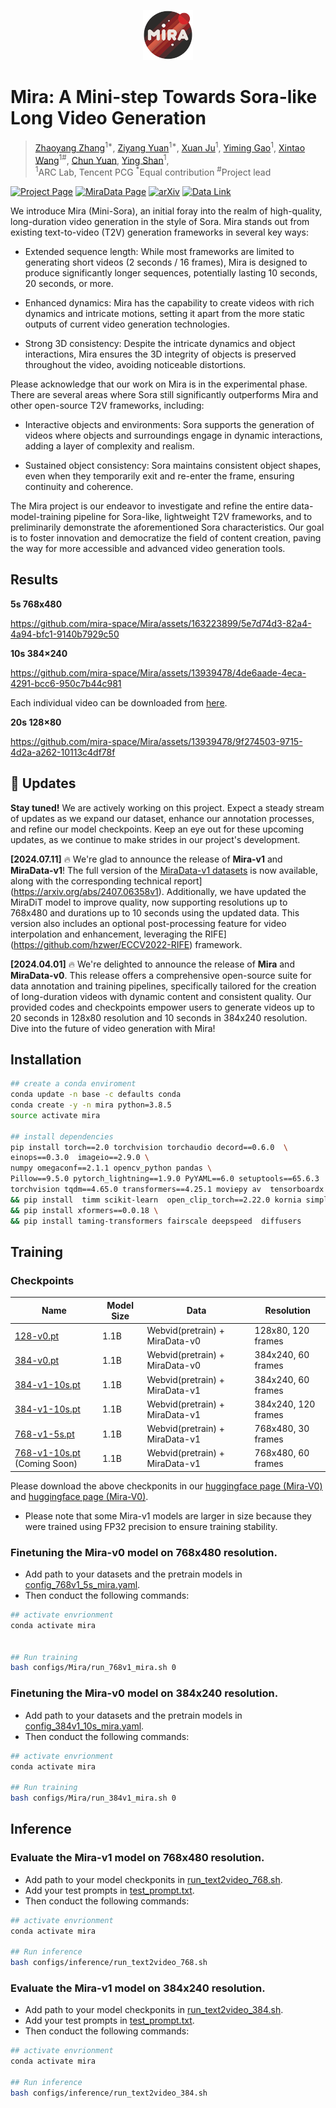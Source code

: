 
<p align="center">
  <img src="assets/readme/miralogo.png" height=80>
</p>

#  Mira: A Mini-step Towards Sora-like Long Video Generation


> [Zhaoyang Zhang](https://zzyfd.github.io/)<sup>1*</sup>, [Ziyang Yuan](https://github.com/jiangyzy)<sup>1*</sup>, [Xuan Ju](https://github.com/juxuan27)<sup>1</sup>, [Yiming Gao](https://scholar.google.com/citations?user=uRCc-McAAAAJ&hl=zh-TW)<sup>1</sup>, [Xintao Wang](https://xinntao.github.io/)<sup>1#</sup>,  [Chun Yuan](https://scholar.google.com/citations?hl=en&user=fYdxi2sAAAAJ), [Ying Shan](https://www.linkedin.com/in/YingShanProfile/)<sup>1</sup>, <br>
> <sup>1</sup>ARC Lab, Tencent PCG <sup>*</sup>Equal contribution  <sup>#</sup>Project lead


    
[![Project Page](https://img.shields.io/badge/Project-Website-green)](https://mira-space.github.io/)
[![MiraData Page](https://img.shields.io/badge/MiraData-Page-blue)](https://github.com/mira-space/MiraData)
[![arXiv](https://img.shields.io/badge/arXiv-Paper-b31b1b.svg)](https://arxiv.org/abs/2407.06358v1)
[![Data Link](https://img.shields.io/badge/Data-Link-blue)](https://drive.google.com/drive/folders/1U9x6VeasgjxSuuKcCgY6K8CVy9EKEt80?usp=sharing)


We introduce Mira (Mini-Sora), an initial foray into the realm of high-quality, long-duration video generation in the style of Sora. Mira stands out from existing text-to-video (T2V) generation frameworks in several key ways:

* Extended sequence length: While most frameworks are limited to generating short videos (2 seconds / 16 frames), Mira is designed to produce significantly longer sequences, potentially lasting 10 seconds, 20 seconds, or more.

* Enhanced dynamics: Mira has the capability to create videos with rich dynamics and intricate motions, setting it apart from the more static outputs of current video generation technologies.

* Strong 3D consistency: Despite the intricate dynamics and object interactions, Mira ensures the 3D integrity of objects is preserved throughout the video, avoiding noticeable distortions.


Please acknowledge that our work on Mira is in the experimental phase. There are several areas where Sora still significantly outperforms Mira and other open-source T2V frameworks, including:

* Interactive objects and environments: Sora supports the generation of videos where objects and surroundings engage in dynamic interactions, adding a layer of complexity and realism. 

* Sustained object consistency: Sora maintains consistent object shapes, even when they temporarily exit and re-enter the frame, ensuring continuity and coherence.


The Mira project is our endeavor to investigate and refine the entire data-model-training pipeline for Sora-like, lightweight T2V frameworks, and to preliminarily demonstrate the aforementioned Sora characteristics. Our goal is to foster innovation and democratize the field of content creation, paving the way for more accessible and advanced video generation tools.





## Results


**5s 768x480**


https://github.com/mira-space/Mira/assets/163223899/5e7d74d3-82a4-4a94-bfc1-9140b7929c50


**10s 384×240**


https://github.com/mira-space/Mira/assets/13939478/4de6aade-4eca-4291-bcc6-950c7b44c981

Each individual video can be downloaded from [here](https://drive.google.com/drive/folders/1-GdDOQ3r0_FimMsH-uQaQgOYzrxXaEa8?usp=drive_link).


**20s 128×80**   


https://github.com/mira-space/Mira/assets/13939478/9f274503-9715-4d2a-a262-10113c4df78f








## 📰 Updates

**Stay tuned!**  We are actively working on this project. Expect a steady stream of updates as we expand our dataset, enhance our annotation processes, and refine our model checkpoints. Keep an eye out for these upcoming updates, as we continue to make strides in our project's development.

**[2024.07.11]** 🔥 We're glad to announce the release of **Mira-v1** and **MiraData-v1**! The full version of the [MiraData-v1 datasets](https://github.com/mira-space/MiraData) is now available, along with the corresponding technical report](https://arxiv.org/abs/2407.06358v1). Additionally, we have updated the MiraDiT model to improve quality, now supporting resolutions up to 768x480 and durations up to 10 seconds using the updated data. This version also includes an optional post-processing feature for video interpolation and enhancement, leveraging the RIFE](https://github.com/hzwer/ECCV2022-RIFE) framework.


**[2024.04.01]** 🔥 We're delighted to announce the release of **Mira** and **MiraData-v0**. This  release offers a comprehensive open-source suite for data annotation and training pipelines, specifically tailored for the creation of long-duration videos with dynamic content and consistent quality. Our provided codes and checkpoints empower users to generate videos up to 20 seconds in 128x80 resolution and 10 seconds in 384x240 resolution. Dive into the future of video generation with Mira!






## Installation
```bash
## create a conda enviroment
conda update -n base -c defaults conda 
conda create -y -n mira python=3.8.5 
source activate mira 

## install dependencies
pip install torch==2.0 torchvision torchaudio decord==0.6.0  \
einops==0.3.0  imageio==2.9.0 \
numpy omegaconf==2.1.1 opencv_python pandas \
Pillow==9.5.0 pytorch_lightning==1.9.0 PyYAML==6.0 setuptools==65.6.3  \
torchvision tqdm==4.65.0 transformers==4.25.1 moviepy av  tensorboardx \
&& pip install  timm scikit-learn  open_clip_torch==2.22.0 kornia simplejson easydict pynvml rotary_embedding_torch==0.3.1 triton  cached_property  \
&& pip install xformers==0.0.18 \
&& pip install taming-transformers fairscale deepspeed  diffusers
```

## Training

### Checkpoints

| Name | Model Size | Data | Resolution |   
| ---- | ---- | ---- | ---- |
| [128-v0.pt](https://huggingface.co/TencentARC/Mira-v0) | 1.1B | Webvid(pretrain) + MiraData-v0 | 128x80, 120 frames |
| [384-v0.pt](https://huggingface.co/TencentARC/Mira-v0) | 1.1B | Webvid(pretrain) + MiraData-v0 | 384x240, 60 frames |
| [384-v1-10s.pt](https://huggingface.co/TencentARC/Mira-v1) | 1.1B | Webvid(pretrain) + MiraData-v1 | 384x240, 60 frames |
| [384-v1-10s.pt](https://huggingface.co/TencentARC/Mira-v1) | 1.1B | Webvid(pretrain) + MiraData-v1 | 384x240, 120 frames |
| [768-v1-5s.pt](https://huggingface.co/TencentARC/Mira-v1) | 1.1B | Webvid(pretrain) + MiraData-v1 | 768x480, 30 frames |
| [768-v1-10s.pt](https://huggingface.co/TencentARC/Mira-v1) (Coming Soon) | 1.1B | Webvid(pretrain) + MiraData-v1 | 768x480, 60 frames |

Please download the above checkponits in our [huggingface page (Mira-V0)](https://huggingface.co/TencentARC/Mira-v0) and [huggingface page  (Mira-V0)](https://huggingface.co/TencentARC/Mira-v1). 
* Please note that some Mira-v1 models are larger in size because they were trained using FP32 precision to ensure training stability.


### Finetuning the Mira-v0 model on 768x480 resolution.

* Add path to your datasets and the pretrain models in [config_768v1_5s_mira.yaml](configs/Mira/config_768v1_5s_mira.yaml).
* Then conduct the following commands:

```bash
## activate envrionment
conda activate mira


## Run training
bash configs/Mira/run_768v1_mira.sh 0
```

### Finetuning the Mira-v0 model on 384x240 resolution.

* Add path to your datasets and the pretrain models in [config_384v1_10s_mira.yaml](configs/Mira/config_384v1_10s_mira.yaml).
* Then conduct the following commands:
  
```bash
## activate envrionment
conda activate mira

## Run training
bash configs/Mira/run_384v1_mira.sh 0
```

## Inference

###  Evaluate the Mira-v1 model on 768x480 resolution.

* Add path to your model checkponits in [run_text2video_768.sh](configs/inference/run_text2video_768.sh).
* Add your test prompts in [test_prompt.txt](prompts/test_prompt.txt).
* Then conduct the following commands:
  
```bash
## activate envrionment
conda activate mira

## Run inference
bash configs/inference/run_text2video_768.sh

```

### Evaluate the Mira-v1 model on 384x240 resolution.

* Add path to your model checkponits in [run_text2video_384.sh](configs/inference/run_text2video_384.sh).
* Add your test prompts in [test_prompt.txt](prompts/test_prompt.txt).
* Then conduct the following commands:
  
```bash
## activate envrionment
conda activate mira

## Run inference
bash configs/inference/run_text2video_384.sh

```




